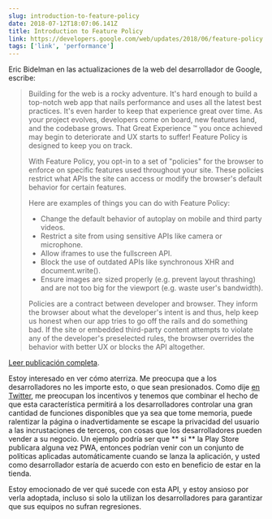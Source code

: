 ```yaml
---
slug: introduction-to-feature-policy
date: 2018-07-12T18:07:06.141Z
title: Introduction to Feature Policy
link: https://developers.google.com/web/updates/2018/06/feature-policy
tags: ['link', 'performance']
---
```

Eric Bidelman en las actualizaciones de la web del desarrollador de Google, escribe:

> Building for the web is a rocky adventure. It's hard enough to build a top-notch web app that nails performance and uses all the latest best practices. It's even harder to keep that experience great over time. As your project evolves, developers come on board, new features land, and the codebase grows. That Great Experience &#x2122; you once achieved may begin to deteriorate and UX starts to suffer! Feature Policy is designed to keep you on track.
> 
> With Feature Policy, you opt-in to a set of "policies" for the browser to enforce on specific features used throughout your site. These policies restrict what APIs the site can access or modify the browser's default behavior for certain features.
> 
> Here are examples of things you can do with Feature Policy:
> 
> * Change the default behavior of autoplay on mobile and third party videos.
> * Restrict a site from using sensitive APIs like camera or microphone.
> * Allow iframes to use the fullscreen API.
> * Block the use of outdated APIs like synchronous XHR and document.write().
> * Ensure images are sized properly (e.g. prevent layout thrashing) and are not too big for the viewport (e.g. waste user's bandwidth).
> 
> Policies are a contract between developer and browser. They inform the browser about what the developer's intent is and thus, help keep us honest when our app tries to go off the rails and do something bad. If the site or embedded third-party content attempts to violate any of the developer's preselected rules, the browser overrides the behavior with better UX or blocks the API altogether.


[Leer publicación completa](https://developers.google.com/web/updates/2018/06/feature-policy).

Estoy interesado en ver cómo aterriza. Me preocupa que a los desarrolladores no les importe esto, o que sean presionados. Como dije [en Twitter](https://twitter.com/Paul_Kinlan/status/1016445358401040386), me preocupan los incentivos y tenemos que combinar el hecho de que esta característica permitirá a los desarrolladores controlar una gran cantidad de funciones disponibles que ya sea que tome memoria, puede ralentizar la página o inadvertidamente se escape la privacidad del usuario a las incrustaciones de terceros, con cosas que los desarrolladores pueden vender a su negocio. Un ejemplo podría ser que ** si ** la Play Store publicara alguna vez PWA, entonces podrían venir con un conjunto de políticas aplicadas automáticamente cuando se lanza la aplicación, y usted como desarrollador estaría de acuerdo con esto en beneficio de estar en la tienda.

Estoy emocionado de ver qué sucede con esta API, y estoy ansioso por verla adoptada, incluso si solo la utilizan los desarrolladores para garantizar que sus equipos no sufran regresiones.
